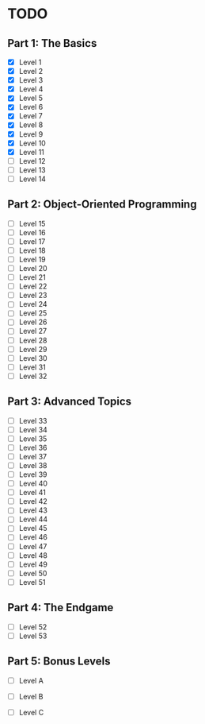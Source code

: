 # TODO

## Part 1: The Basics
- [x] Level 1
- [x] Level 2
- [x] Level 3
- [x] Level 4
- [x] Level 5
- [x] Level 6
- [x] Level 7
- [x] Level 8
- [x] Level 9
- [x] Level 10
- [x] Level 11
- [ ] Level 12
- [ ] Level 13
- [ ] Level 14

## Part 2: Object-Oriented Programming
- [ ] Level 15
- [ ] Level 16
- [ ] Level 17
- [ ] Level 18
- [ ] Level 19
- [ ] Level 20
- [ ] Level 21
- [ ] Level 22
- [ ] Level 23
- [ ] Level 24
- [ ] Level 25
- [ ] Level 26
- [ ] Level 27
- [ ] Level 28
- [ ] Level 29
- [ ] Level 30
- [ ] Level 31
- [ ] Level 32

## Part 3: Advanced Topics
- [ ] Level 33
- [ ] Level 34
- [ ] Level 35
- [ ] Level 36
- [ ] Level 37
- [ ] Level 38
- [ ] Level 39
- [ ] Level 40
- [ ] Level 41
- [ ] Level 42
- [ ] Level 43
- [ ] Level 44
- [ ] Level 45
- [ ] Level 46
- [ ] Level 47
- [ ] Level 48
- [ ] Level 49
- [ ] Level 50
- [ ] Level 51

## Part 4: The Endgame
- [ ] Level 52
- [ ] Level 53

## Part 5: Bonus Levels
- [ ] Level A
- [ ] Level B
- [ ] Level C


